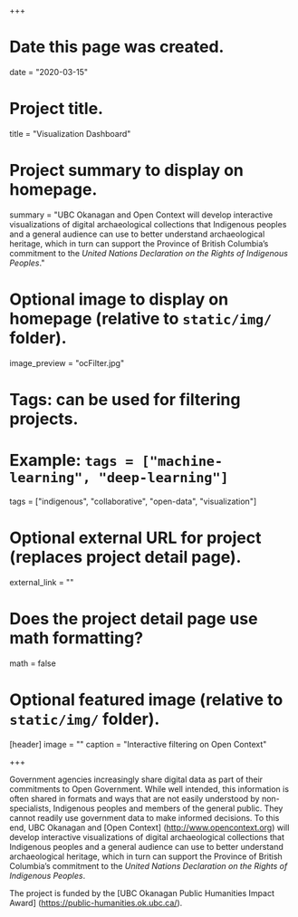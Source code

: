 +++
# Date this page was created.
date = "2020-03-15"

# Project title.
title = "Visualization Dashboard"

# Project summary to display on homepage.
summary = "UBC Okanagan and Open Context will develop interactive visualizations of digital archaeological collections that Indigenous peoples and a general audience can use to better understand archaeological heritage, which in turn can support the Province of British Columbia’s commitment to the *United Nations Declaration on the Rights of Indigenous Peoples*."

# Optional image to display on homepage (relative to `static/img/` folder).
image_preview = "ocFilter.jpg"

# Tags: can be used for filtering projects.
# Example: `tags = ["machine-learning", "deep-learning"]`
tags = ["indigenous", "collaborative", "open-data", "visualization"]

# Optional external URL for project (replaces project detail page).
external_link = ""

# Does the project detail page use math formatting?
math = false

# Optional featured image (relative to `static/img/` folder).
[header]
image = ""
caption = "Interactive filtering on Open Context"

+++

Government agencies increasingly share digital data as part of their commitments to Open Government. While well intended, this information is often shared in formats and ways that are not easily understood by non-specialists, Indigenous peoples and members of the general public. They cannot readily use government data to make informed decisions. To this end, UBC Okanagan and [Open Context] (http://www.opencontext.org) will develop interactive visualizations of digital archaeological collections that Indigenous peoples and a general audience can use to better understand archaeological heritage, which in turn can support the Province of British Columbia’s commitment to the *United Nations Declaration on the Rights of Indigenous Peoples*.

The project is funded by the [UBC Okanagan Public Humanities Impact Award] (https://public-humanities.ok.ubc.ca/).
